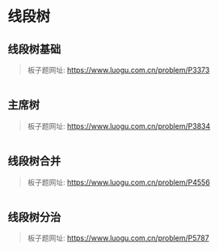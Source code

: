 # 线段树

## 线段树基础

> 板子题网址: https://www.luogu.com.cn/problem/P3373

```cpp

```

## 主席树

> 板子题网址: https://www.luogu.com.cn/problem/P3834

```cpp

```

## 线段树合并

> 板子题网址: https://www.luogu.com.cn/problem/P4556

```cpp

```

## 线段树分治

> 板子题网址: https://www.luogu.com.cn/problem/P5787

```cpp

```
